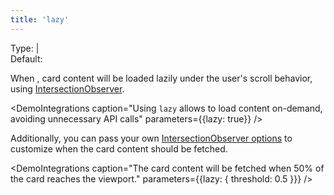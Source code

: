 ```yaml
---
title: 'lazy'
---
```


Type: <TypeContainer><Type children='<boolean>'/> | <Type children='<object>'/></TypeContainer><br/>
Default: <Type children='true'/>

When <Type children='true'/>, card content will be loaded lazily under the user's scroll behavior, using [IntersectionObserver](https://developer.mozilla.org/en-US/docs/Web/API/Intersection_Observer_API).

<DemoIntegrations caption="Using `lazy` allows to load content on-demand, avoiding unnecessary API calls" parameters={{lazy: true}} />

Additionally, you can pass your own [IntersectionObserver options](https://developer.mozilla.org/en-US/docs/Web/API/Intersection_Observer_API#Intersection_observer_options) to customize when the card content should be fetched.

<DemoIntegrations caption="The card content will be fetched when 50% of the card reaches the viewport." parameters={{lazy: { threshold: 0.5 }}} />
